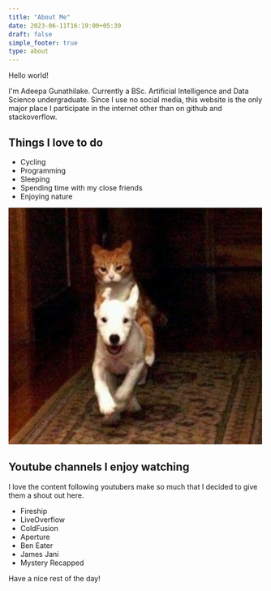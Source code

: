 ```yaml
---
title: "About Me"
date: 2023-06-11T16:19:00+05:30
draft: false
simple_footer: true
type: about
---
```


Hello world!

I'm Adeepa Gunathilake. Currently a BSc. Artificial Intelligence and Data Science
undergraduate. Since I use no social media, this website is the only major place
I participate in the internet other than on github and stackoverflow.

## Things I love to do

+ Cycling 
+ Programming 
+ Sleeping 
+ Spending time with my close friends
+ Enjoying nature

![death rode pale horse cat meme](/img/death-rode-pale-horse-cat-on-dog.webp)

## Youtube channels I enjoy watching

I love the content following youtubers make so much that I decided to give them a
shout out here.

+ Fireship
+ LiveOverflow
+ ColdFusion
+ Aperture
+ Ben Eater
+ James Jani
+ Mystery Recapped

Have a nice rest of the day!